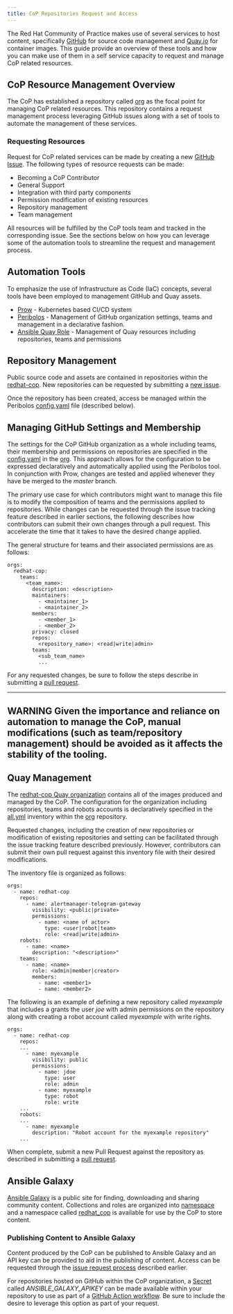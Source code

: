 ```yaml
---
title: CoP Repositories Request and Access
---
```


The Red Hat Community of Practice makes use of several services to host content, specifically [GitHub](https://github.com/) for source code management and [Quay.io](https://quay.io/) for container images. This guide provide an overview of these tools and how you can make use of them in a self service capacity to request and manage CoP related resources.

## CoP Resource Management Overview

The CoP has established a repository called [org](https://github.com/redhat-cop/org) as the focal point for managing CoP related resources. This repository contains a request management process leveraging GitHub issues along with a set of tools to automate the management of these services.

### Requesting Resources

Request for CoP related services can be made by creating a new [GitHub Issue](https://github.com/redhat-cop/org/issues/new/choose). The following types of resource requests can be made:

* Becoming a CoP Contributor
* General Support
* Integration with third party components
* Permission modification of existing resources
* Repository management
* Team management

All resources will be fulfilled by the CoP tools team and tracked in the corresponding issue. See the sections below on how you can leverage some of the automation tools to streamline the request and management process. 

## Automation Tools

To emphasize the use of Infrastructure as Code (IaC) concepts, several tools have been employed to management GitHub and Quay assets.

* [Prow](https://github.com/kubernetes/test-infra/tree/master/prow) - Kubernetes based CI/CD system
* [Peribolos](https://github.com/kubernetes/test-infra/tree/master/prow/cmd/peribolos) - Management of GitHub organization settings, teams and management in a declarative fashion.
* [Ansible Quay Role](https://github.com/redhat-cop/infra-ansible/tree/master/roles/scm/quay) - Management of Quay resources including repositories, teams and permissions

## Repository Management

Public source code and assets are contained in repositories within the [redhat-cop](https://github.com/redhat-cop). New repositories can be requested by submitting a [new issue](https://github.com/redhat-cop/org/issues/new?assignees=&labels=access&template=repository-management.md&title=New%20Repository%20Request=).

Once the repository has been created, access be managed within the Peribolos [config.yaml](https://github.com/redhat-cop/org/blob/master/config.yaml) file (described below).

## Managing GitHub Settings and Membership

The settings for the CoP GitHub organization as a whole including teams, their membership and permissions on repositories are specified in the [config.yaml](https://github.com/redhat-cop/org/blob/master/config.yaml) in the [org](https://github.com/redhat-cop/org). This approach allows for the configuration to be expressed declaratively and automatically applied using the Peribolos tool. In conjunction with Prow, changes are tested and applied whenever they have be merged to the _master_ branch.

The primary use case for which contributors might want to manage this file is to modify the composition of teams and the permissions applied to repositories. While changes can be requested through the issue tracking feature described in earlier sections, the following describes how contributors can submit their own changes through a pull request. This accelerate the time that it takes to have the desired change applied. 

The general structure for teams and their associated permissions are as follows:

```
orgs:
  redhat-cop:
    teams:
      <team_name>:
        description: <description>
        maintainers:
          - <maintainer_1>
          - <maintainer_2>
        members:
          - <member_1>
          - <member_2>
        privacy: closed
        repos:
          <repository_name>: <read|write|admin>
        teams:
          <sub_team_name>
          ...
```

For any requested changes, be sure to follow the steps describe in submitting a [pull request](../contrib/pr.md).

----
**WARNING**
Given the importance and reliance on automation to manage the CoP, manual modifications (such as team/repository management) should be avoided as it affects the stability of the tooling. 
---

## Quay Management

The [redhat-cop Quay organization](https://quay.io/organization/redhat-cop) contains all of the images produced and managed by the CoP. The configuration for the organization including repositories, teams and robots accounts is declaratively specified in the [all.yml](https://github.com/redhat-cop/org/blob/master/ansible/inventory/group_vars/all.yml) inventory within the [org](https://github.com/redhat-cop/org) repository.

Requested changes, including the creation of new repositories or modification of existing repositories and setting can be facilitated through the issue tracking feature described previously. However, contributors can submit their own pull request against this inventory file with their desired modifications. 

The inventory file is organized as follows:

```
orgs:
  - name: redhat-cop
    repos:
      - name: alertmanager-telegram-gateway
        visibility: <public|private>
        permissions:
          - name: <name of actor>
            type: <user|robot|team>
            role: <read|write|admin>
    robots:
      - name: <name>
        description: "<description>"
    teams:
      - name: <name>
        role: <admin|member|creator>
        members:
          - name: <member1>
          - name: <member2>
```

The following is an example of defining a new repository called _myexample_ that includes a grants the user _joe_ with admin permissions on the repository along with creating a robot account called _myexample_ with write rights.

```
orgs:
  - name: redhat-cop
    repos:
    ...
      - name: myexample
        visibility: public
        permissions:
          - name: jdoe
            type: user
            role: admin
          - name: myexample
            type: robot
            role: write
    ...
    robots:
    ...
      - name: myexample
        description: "Robot account for the myexample repository"
    ...
```

When complete, submit a new Pull Request against the repository as described in submitting a [pull request](../contrib/pr.md).

## Ansible Galaxy

[Ansible Galaxy](https://galaxy.ansible.com/) is a public site for finding, downloading and sharing community content. Collections and roles are organized into [namespace](https://galaxy.ansible.com/docs/contributing/namespaces.html) and a namespace called [redhat_cop](https://galaxy.ansible.com/redhat_cop) is available for use by the CoP to store content.

### Publishing Content to Ansible Galaxy

Content produced by the CoP can be published to Ansible Galaxy and an API key can be provided to aid in the publishing of content. Access can be requested through the [issue request process](https://github.com/redhat-cop/org/issues/new/choose) described earlier.

For repositories hosted on GitHub within the CoP organization, a [Secret](https://docs.github.com/en/rest/reference/actions#secrets) called _ANSIBLE_GALAXY_APIKEY_ can be made available within your repository to use as part of a [GitHub Action workflow](https://docs.github.com/en/actions/configuring-and-managing-workflows/configuring-a-workflow#about-workflows). Be sure to include the desire to leverage this option as part of your request.
